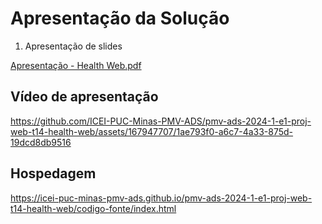 
# Apresentação da Solução

1. Apresentação de slides 

[Apresentação - Health Web.pdf](https://github.com/user-attachments/files/15945356/Apresentacao.-.Health.Web.pdf)






## Vídeo de apresentação



https://github.com/ICEI-PUC-Minas-PMV-ADS/pmv-ads-2024-1-e1-proj-web-t14-health-web/assets/167947707/1ae793f0-a6c7-4a33-875d-19dcd8db9516









## Hospedagem

https://icei-puc-minas-pmv-ads.github.io/pmv-ads-2024-1-e1-proj-web-t14-health-web/codigo-fonte/index.html

